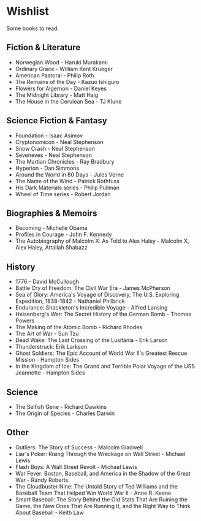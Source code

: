 # Wishlist

Some books to read.

## Fiction & Literature
* Norwegian Wood - Haruki Murakami
* Ordinary Grace - William Kent Krueger
* American Pastoral - Philip Roth
* The Remains of the Day - Kazuo Ishiguro
* Flowers for Algernon - Daniel Keyes
* The Midnight Library - Matt Haig
* The House in the Cerulean Sea - TJ Klune

## Science Fiction & Fantasy
* Foundation - Isaac Asimov
* Cryptonomicon - Neal Stephenson
* Snow Crash - Neal Stephenson
* Seveneves - Neal Stephenson
* The Martian Chronicles - Ray Bradbury
* Hyperion - Dan Simmons
* Around the World in 80 Days - Jules Verne
* The Name of the Wind - Patrick Rothfuss
* His Dark Materials series - Philip Pullman
* Wheel of Time series - Robert Jordan

## Biographies & Memoirs
* Becoming - Michelle Obama
* Profiles in Courage - John F. Kennedy
* The Autobiography of Malcolm X: As Told to Alex Haley - Malcolm X, Alex Haley, Attallah Shabazz

## History
* 1776 - David McCullough
* Battle Cry of Freedom: The Civil War Era - James McPherson
* Sea of Glory: America's Voyage of Discovery, The U.S. Exploring Expedition, 1838-1842 - Nathaniel Philbrick
* Endurance: Shackleton's Incredible Voyage - Alfred Lansing
* Heisenberg's War: The Secret History of the German Bomb - Thomas Powers
* The Making of the Atomic Bomb - Richard Rhodes
* The Art of War - Sun Tzu
* Dead Wake: The Last Crossing of the Lusitania - Erik Larson
* Thunderstruck: Erik Larkson
* Ghost Soldiers: The Epic Account of World War II's Greatest Rescue Mission - Hampton Sides
* In the Kingdom of Ice: The Grand and Terrible Polar Voyage of the USS Jeannette - Hampton Sides

## Science
* The Selfish Gene - Richard Dawkins
* The Origin of Species - Charles Darwin

## Other
* Outliers: The Story of Success - Malcolm Gladwell
* Liar's Poker: Rising Through the Wreckage on Wall Street - Michael Lewis
* Flash Boys: A Wall Street Revolt - Michael Lewis
* War Fever: Boston, Baseball, and America in the Shadow of the Great War - Randy Roberts
* The Cloudbuster Nine: The Untold Story of Ted Williams and the Baseball Team That Helped Win World War II - Anne R. Keene
* Smart Baseball: The Story Behind the Old Stats That Are Ruining the Game, the New Ones That Are Running It, and the Right Way to Think About Baseball - Keith Law